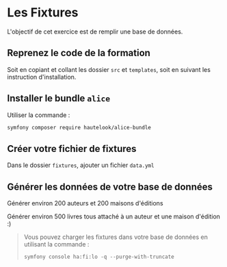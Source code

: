 # Les Fixtures

L'objectif de cet exercice est de remplir une base de données.

## Reprenez le code de la formation

Soit en copiant et collant les dossier `src` et `templates`, soit en suivant les instruction d'installation.

## Installer le bundle `alice`

Utiliser la commande :

```bash
symfony composer require hautelook/alice-bundle
```

## Créer votre fichier de fixtures

Dans le dossier `fixtures`, ajouter un fichier `data.yml`

## Générer les données de votre base de données

Générer environ 200 auteurs et 200 maisons d'éditions

Générer environ 500 livres tous attaché à un auteur et une maison d'édition :)

> Vous pouvez charger les fixtures dans votre base de données en utilisant la commande :
>
> ```
> symfony console ha:fi:lo -q --purge-with-truncate
> ```

